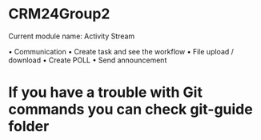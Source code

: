 # CRM24Group2
Current module name: Activity Stream 

• Communication 
• Create task and see the workflow 
• File upload / download 
• Create POLL 
• Send announcement

# If you have a trouble with Git commands you can check git-guide folder

